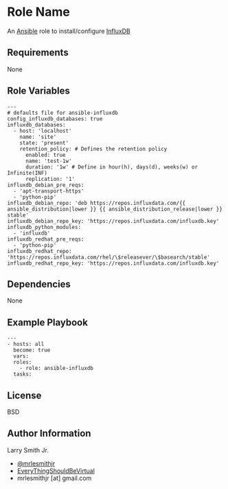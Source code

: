 Role Name
=========

An [Ansible] role to install/configure [InfluxDB]

Requirements
------------

None

Role Variables
--------------

```
---
# defaults file for ansible-influxdb
config_influxdb_databases: true
influxdb_databases:
  - host: 'localhost'
    name: 'site'
    state: 'present'
    retention_policy: # Defines the retention policy
      enabled: true
      name: 'test-1w'
      duration: '1w' # Define in hour(h), days(d), weeks(w) or Infinite(INF)
      replication: '1'
influxdb_debian_pre_reqs:
  - 'apt-transport-https'
  - 'python-pip'
influxdb_debian_repo: 'deb https://repos.influxdata.com/{{ ansible_distribution|lower }} {{ ansible_distribution_release|lower }} stable'
influxdb_debian_repo_key: 'https://repos.influxdata.com/influxdb.key'
influxdb_python_modules:
  - 'influxdb'
influxdb_redhat_pre_reqs:
  - 'python-pip'
influxdb_redhat_repo: 'https://repos.influxdata.com/rhel/\$releasever/\$basearch/stable'
influxdb_redhat_repo_key: 'https://repos.influxdata.com/influxdb.key'
```

Dependencies
------------

None

Example Playbook
----------------

```
---
- hosts: all
  become: true
  vars:
  roles:
    - role: ansible-influxdb
  tasks:
```
License
-------

BSD

Author Information
------------------

Larry Smith Jr.
- [@mrlesmithjr]
- [EveryThingShouldBeVirtual]
- mrlesmithjr [at] gmail.com

[@mrlesmithjr]: <https://twitter.com/mrlesmithjr>
[EveryThingShouldBeVirtual]: <http://everythingshouldbevirtual.com>
[Ansible]: <https://www.ansible.com>
[InfluxDB]: <https://www.influxdata.com/time-series-platform/influxdb/>
